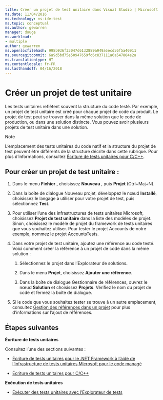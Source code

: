 ```yaml
---
title: Créer un projet de test unitaire dans Visual Studio | Microsoft Docs
ms.date: 11/04/2016
ms.technology: vs-ide-test
ms.topic: conceptual
ms.author: gewarren
manager: douge
ms.workload:
- multiple
author: gewarren
ms.openlocfilehash: 998b936f33047d6132889a949a6ecd56f5a40911
ms.sourcegitcommit: 6a9d5bd75e50947659fd6c837111a6a547884e2a
ms.translationtype: HT
ms.contentlocale: fr-FR
ms.lasthandoff: 04/16/2018
---
```

# <a name="create-a-unit-test-project"></a>Créer un projet de test unitaire

Les tests unitaires reflètent souvent la structure du code testé. Par exemple, un projet de test unitaire est créé pour chaque projet de code du produit. Le projet de test peut se trouver dans la même solution que le code de production, ou dans une solution distincte. Vous pouvez avoir plusieurs projets de test unitaire dans une solution.

> [!NOTE]
>  L’emplacement des tests unitaires du code natif et la structure du projet de test peuvent être différents de la structure décrite dans cette rubrique. Pour plus d’informations, consultez [Écriture de tests unitaires pour C/C++](writing-unit-tests-for-c-cpp.md).

## <a name="to-create-a-unit-test-project"></a>Pour créer un projet de test unitaire :

1.  Dans le menu **Fichier** , choisissez **Nouveau** , puis **Projet** (Ctrl+Maj+N).

2.  Dans la boîte de dialogue Nouveau projet, développez le nœud **Installé**, choisissez le langage à utiliser pour votre projet de test, puis sélectionnez **Test**.

3.  Pour utiliser l’une des infrastructures de tests unitaires Microsoft, choisissez **Projet de test unitaire** dans la liste des modèles de projet. Sinon, choisissez le modèle de projet du framework de tests unitaires que vous souhaitez utiliser. Pour tester le projet Accounts de notre exemple, nommez le projet AccountsTests.

4.  Dans votre projet de test unitaire, ajoutez une référence au code testé.  Voici comment créer la référence à un projet de code dans la même solution :

    1.  Sélectionnez le projet dans l’Explorateur de solutions.

    2.  Dans le menu **Projet**, choisissez **Ajouter une référence**.

    3.  Dans la boîte de dialogue Gestionnaire de références, ouvrez le nœud **Solution** et choisissez **Projets**. Vérifiez le nom du projet de code et fermez la boîte de dialogue.

5.  Si le code que vous souhaitez tester se trouve à un autre emplacement, consultez [Gestion des références dans un projet](../ide/managing-references-in-a-project.md) pour plus d’informations sur l’ajout de références.

## <a name="next-steps"></a>Étapes suivantes
 **Écriture de tests unitaires**

 Consultez l’une des sections suivantes :

-   [Écriture de tests unitaires pour le .NET Framework à l’aide de l’infrastructure de tests unitaires Microsoft pour le code managé](../test/writing-unit-tests-for-the-dotnet-framework-with-the-microsoft-unit-test-framework-for-managed-code.md)

-   [Écriture de tests unitaires pour C/C++](writing-unit-tests-for-c-cpp.md)

 **Exécution de tests unitaires**

- [Exécuter des tests unitaires avec l’Explorateur de tests](../test/run-unit-tests-with-test-explorer.md)